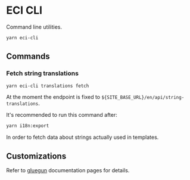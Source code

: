 # ECI CLI

Command line utilities.

```sh
yarn eci-cli
```

## Commands

### Fetch string translations

```sh
yarn eci-cli translations fetch
```

At the moment the endpoint is fixed to `${SITE_BASE_URL}/en/api/string-translations`.

It's recommended to run this command after:

```sh
yarn i18n:export
```

In order to fetch data about strings actually used in templates.

## Customizations

Refer to [gluegun](https://github.com/infinitered/gluegun) documentation pages for details.
